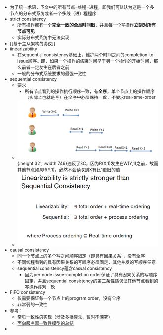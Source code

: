 - 为了统一术语，下文中的所有节点=线程=进程，即我们可以认为这是一个多节点的分布式系统或者一个多线（进）程程序
- strict consistency
	- 所有操作都有一个**完全一致的全局时间戳**，并且每一个写操作**立刻对所有节点可见**
	- 实际分布式系统中无法实现
- [[基于主从架构的协议]]
- linearizability
	- 在sequential consistency基础上，维护两个时间之间的completion-to-issue顺序。即，如果一个操作的结束时间早于另一个操作的开始时间，那么前者一定发生在后者之前
	- 一般的分布式系统要求的最强一致性
- sequential consistency
	- 要求
		- 所有节点看到的操作执行顺序一致，有**全序**，单个节点上的操作顺序（实际上也就是写）在全序中必须保持一致，不要求real-time-order
	- ![image.png](../assets/image_1676881905777_0.png){:height 321, :width 746}违反了SC，因为R(X,1)发生在W(Y,1)之前，故而其他节点如果R(Y,1)，必然不会读取到X有比1更旧的值
	- ![image.png](../assets/image_1676946898505_0.png)
- causal consistency
	- 同一个节点上的多个写之间顺序固定（即具有因果关系），没有全序
	- 不同线程看到的具有因果关系的写顺序必须固定，其他并发的写顺序任意
	- sequential consistency蕴含casual consistency
		- 因为per-node issue-completion order保证了具有因果关系的写顺序固定，并且sequential consistency的第二条性质保证其他节点看到的写操作序列一致
- FIFO consistency
	- 仅需要保证每一个节点上的program order，没有全序
	- 非常弱的一致性
- 参考：
	- [常见一致性的实现（涉及多播算法，暂时不深究）](https://netium.gitlab.io/2019/10/30/%E5%88%86%E5%B8%83%E5%BC%8F%E7%B3%BB%E7%BB%9F%E7%9A%84%E4%B8%80%E8%87%B4%E6%80%A7%E6%A8%A1%E5%9E%8B/)
	- [面向服务器一致性模型的总结](https://mr-dai.github.io/consistency-models/)
-